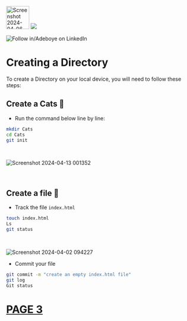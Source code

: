 <img width="62" alt="Screenshot 2024-04-06 022623" src="https://github.com/fadarboye/Intro-To-Git/assets/130584349/4878512e-0d52-4bc9-ade5-ec2700a59a6c">
<a href="https://www.linkedin.com/in/adeboye-famurewa-700b9426/"><img src="https://img.shields.io/badge/LinkedIn-0077B5?style=for-the-badge&logo=linkedin&logoColor=white"></a> 

![](https://img.shields.io/badge/Follow%20%ad-1.4k-blue?logo=linkedin&style=social "Follow in/Adeboye on LinkedIn") 

# Creating a Directory 

To create a Directory on your local device, you will need to follow these steps:

## Create a Cats 📂

- Run the command below line by line:

```sh
mkdir Cats
cd Cats
git init
```
<br/>

![Screenshot 2024-04-13 001352](https://github.com/fadarboye/Intro-To-Git/assets/130584349/a25f255e-47db-45f8-a931-a669c8c61af4)

<br/>

## Create a file 📃

- Track the file `index.html`
```sh
touch index.html
Ls
git status
```   
<br/>

![Screenshot 2024-04-02 094227](https://github.com/fadarboye/Intro-To-Git/assets/130584349/3237c6d9-8cdd-4039-b57a-ad8f6ffe59e7)

- Commit your file
   
```sh
git commit -m "create an empty index.html file"
git log
Git status
```

# [PAGE 3]([https://github.com/fadarboye/Intro-To-Git/blob/main/PAGE%202.md#using-ubuntu-terminal-for-git](https://github.com/fadarboye/Intro-To-Git/blob/main/PAGE%203.md))

